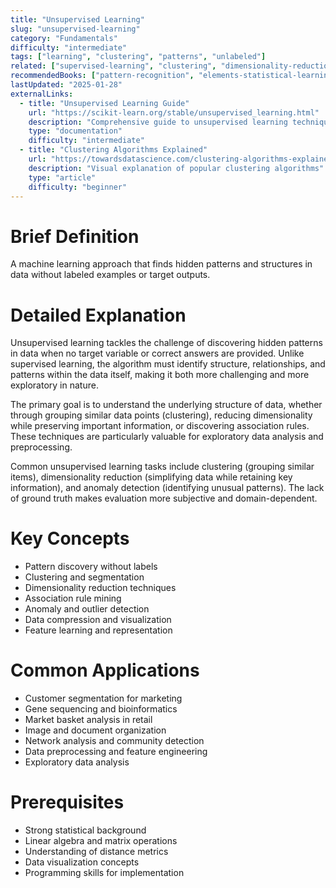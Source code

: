 ```yaml
---
title: "Unsupervised Learning"
slug: "unsupervised-learning"
category: "Fundamentals"
difficulty: "intermediate"
tags: ["learning", "clustering", "patterns", "unlabeled"]
related: ["supervised-learning", "clustering", "dimensionality-reduction", "k-means"]
recommendedBooks: ["pattern-recognition", "elements-statistical-learning", "hands-on-ml"]
lastUpdated: "2025-01-28"
externalLinks:
  - title: "Unsupervised Learning Guide"
    url: "https://scikit-learn.org/stable/unsupervised_learning.html"
    description: "Comprehensive guide to unsupervised learning techniques"
    type: "documentation"
    difficulty: "intermediate"
  - title: "Clustering Algorithms Explained"
    url: "https://towardsdatascience.com/clustering-algorithms-explained"
    description: "Visual explanation of popular clustering algorithms"
    type: "article"
    difficulty: "beginner"
---
```


# Brief Definition
A machine learning approach that finds hidden patterns and structures in data without labeled examples or target outputs.

# Detailed Explanation
Unsupervised learning tackles the challenge of discovering hidden patterns in data when no target variable or correct answers are provided. Unlike supervised learning, the algorithm must identify structure, relationships, and patterns within the data itself, making it both more challenging and more exploratory in nature.

The primary goal is to understand the underlying structure of data, whether through grouping similar data points (clustering), reducing dimensionality while preserving important information, or discovering association rules. These techniques are particularly valuable for exploratory data analysis and preprocessing.

Common unsupervised learning tasks include clustering (grouping similar items), dimensionality reduction (simplifying data while retaining key information), and anomaly detection (identifying unusual patterns). The lack of ground truth makes evaluation more subjective and domain-dependent.

# Key Concepts
- Pattern discovery without labels
- Clustering and segmentation
- Dimensionality reduction techniques
- Association rule mining
- Anomaly and outlier detection
- Data compression and visualization
- Feature learning and representation

# Common Applications
- Customer segmentation for marketing
- Gene sequencing and bioinformatics
- Market basket analysis in retail
- Image and document organization
- Network analysis and community detection
- Data preprocessing and feature engineering
- Exploratory data analysis

# Prerequisites
- Strong statistical background
- Linear algebra and matrix operations
- Understanding of distance metrics
- Data visualization concepts
- Programming skills for implementation